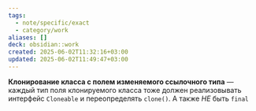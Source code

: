 ```yaml
---
tags:
  - note/specific/exact
  - category/work
aliases: []
deck: obsidian::work
created: 2025-06-02T11:32:16+03:00
updated: 2025-06-02T11:49:47+03:00
---
```


**Клонирование класса с полем изменяемого ссылочного типа**
—
каждый тип поля клонируемого класса тоже должен реализовывать интерфейс `Cloneable` и переопределять `clone()`. А также *НЕ* быть `final`
